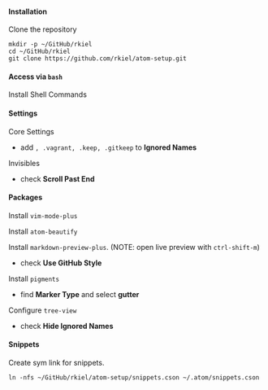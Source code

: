#### Installation

Clone the repository

    mkdir -p ~/GitHub/rkiel
    cd ~/GitHub/rkiel
    git clone https://github.com/rkiel/atom-setup.git

#### Access via `bash`

Install Shell Commands

#### Settings

Core Settings

* add `, .vagrant, .keep, .gitkeep` to **Ignored Names**

Invisibles

* check **Scroll Past End**

#### Packages

Install `vim-mode-plus`

Install `atom-beautify`

Install `markdown-preview-plus`.  (NOTE: open live preview with `ctrl-shift-m`)

* check **Use GitHub Style**

Install `pigments`

* find **Marker Type** and select **gutter**

Configure `tree-view`

* check **Hide Ignored Names**

#### Snippets

Create sym link for snippets.

    ln -nfs ~/GitHub/rkiel/atom-setup/snippets.cson ~/.atom/snippets.cson
